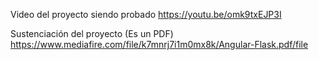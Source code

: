 Video del proyecto siendo probado
https://youtu.be/omk9txEJP3I

Sustenciación del proyecto (Es un PDF)
https://www.mediafire.com/file/k7mnrj7i1m0mx8k/Angular-Flask.pdf/file
